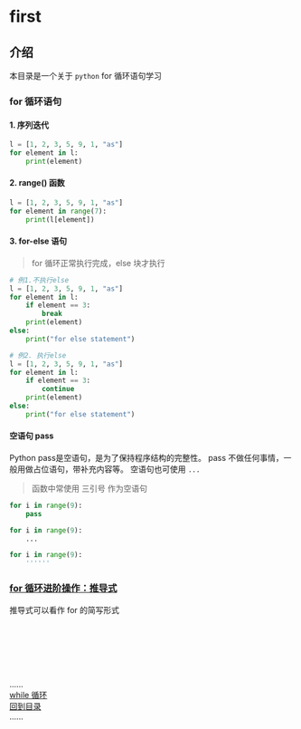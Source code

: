 # first

## 介绍

本目录是一个关于 ```python``` for 循环语句学习

### for 循环语句

#### 1. 序列迭代

```python
l = [1, 2, 3, 5, 9, 1, "as"]
for element in l:
    print(element)
```

#### 2. range() 函数

```python
l = [1, 2, 3, 5, 9, 1, "as"]
for element in range(7):
    print(l[element])
```

#### 3. for-else 语句

> for 循环正常执行完成，else 块才执行

```python
# 例1.不执行else
l = [1, 2, 3, 5, 9, 1, "as"]
for element in l:
    if element == 3:
        break
    print(element)
else:
    print("for else statement")

# 例2. 执行else
l = [1, 2, 3, 5, 9, 1, "as"]
for element in l:
    if element == 3:
        continue
    print(element)
else:
    print("for else statement")
```

#### 空语句 pass

Python pass是空语句，是为了保持程序结构的完整性。 pass 不做任何事情，一般用做占位语句，带补充内容等。 空语句也可使用 `...`
> 函数中常使用 三引号 作为空语句

```python
for i in range(9):
    pass

for i in range(9):
    ...

for i in range(9):
    ''''''
```

### [for 循环进阶操作：推导式](comprehensions.md)

推导式可以看作 for 的简写形式


<br />
<br />
<br />
<br />
<br />

......      
[while 循环](while_loop_statement.md)    
[回到目录](../contents_page.md)       
......   


